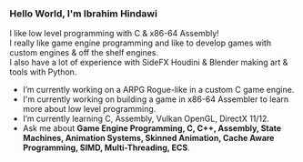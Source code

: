 ### Hello World, I'm Ibrahim Hindawi

I like low level programming with C & x86-64 Assembly! <br>
I really like game engine programming and like to develop games with custom engines & off the shelf engines. <br>
I also have a lot of experience with SideFX Houdini & Blender making art & tools with Python. <br>


- I’m currently working on a ARPG Rogue-like in a custom C game engine.
- I'm currently working on building a game in x86-64 Assembler to learn more about low level programming.
- I’m currently learning C, Assembly, Vulkan OpenGL, DirectX 11/12.
- Ask me about **Game Engine Programming, C, C++, Assembly, State Machines, Animation Systems, Skinned Animation, Cache Aware Programming, SIMD, Multi-Threading, ECS**.
